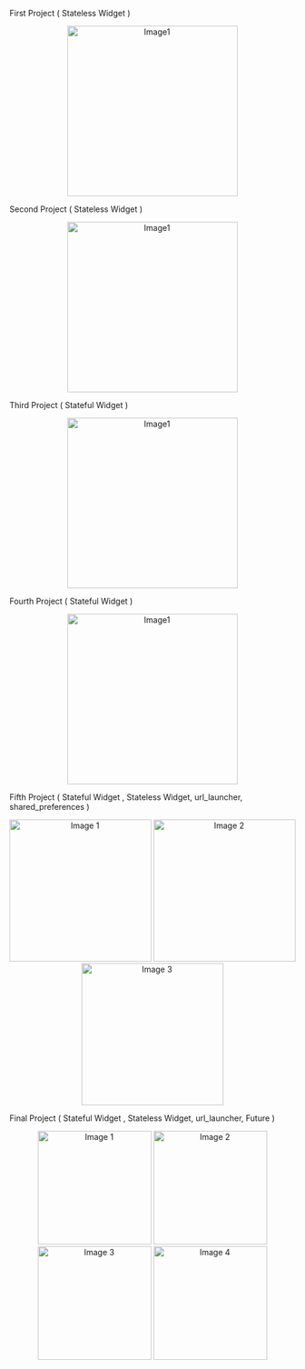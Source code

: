 First Project ( Stateless Widget )
<p align="center">
  <img src = "https://github.com/GeunH/Flutter-using-dart/assets/114638557/3f702144-f145-40a2-a361-62ac87819a4f" alt = "Image1" width= "300" />
</p>

Second Project ( Stateless Widget )
<p align="center">
  <img src = "https://github.com/GeunH/Flutter-using-dart/assets/114638557/07ac6749-3904-49fa-b082-3696d9999538" alt = "Image1" width= "300" />
</p>

Third Project ( Stateful Widget )
<p align="center">
  <img src = "https://github.com/GeunH/Flutter-using-dart/assets/114638557/76b6d013-5209-43e5-89ee-4bf514826a18" alt = "Image1" width= "300" />
</p>

Fourth Project ( Stateful Widget )
<p align="center">
  <img src = "https://github.com/GeunH/Flutter-using-dart/assets/114638557/b4d86adc-97bc-4700-9c7d-c55222ed3b54" alt = "Image1" width= "300" />
</p>


Fifth Project ( Stateful Widget , Stateless Widget, url_launcher, shared_preferences )
<p align="center">
  <img src="https://github.com/GeunH/Flutter-using-dart/assets/114638557/4f579ba9-0725-47a6-9945-dd4f1dfc2d71" alt="Image 1" width="250" />
  <img src="https://github.com/GeunH/Flutter-using-dart/assets/114638557/b6fa6143-2a28-4c80-aad5-149981c76dcc" alt="Image 2" width="250" />
  <img src="https://github.com/GeunH/Flutter-using-dart/assets/114638557/65294adf-3fde-47aa-bf6d-19a19abe7807" alt="Image 3" width="250" />
</p>

Final Project ( Stateful Widget , Stateless Widget, url_launcher, Future )
<p align="center">
  <img src="https://github.com/GeunH/Flutter-using-dart/assets/114638557/17cacff5-324a-44de-9101-77a539d88241" alt="Image 1" width="200" />
  <img src="https://github.com/GeunH/Flutter-using-dart/assets/114638557/cc11ba78-128b-4f9c-a2a1-8d8c232f8072" alt="Image 2" width="200" />
  <img src="https://github.com/GeunH/Flutter-using-dart/assets/114638557/82e3cab9-c207-4e8d-a4f7-b1b7cf2c7144" alt="Image 3" width="200" />
  <img src="https://github.com/GeunH/Flutter-using-dart/assets/114638557/16efee9d-5322-4883-8bfe-61c319a85838" alt="Image 4" width="200" />
</p>


